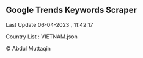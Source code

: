 

## Google Trends Keywords Scraper 
 
Last Update 06-04-2023 , 11:42:17

Country List :
VIETNAM.json



© Abdul Muttaqin 
